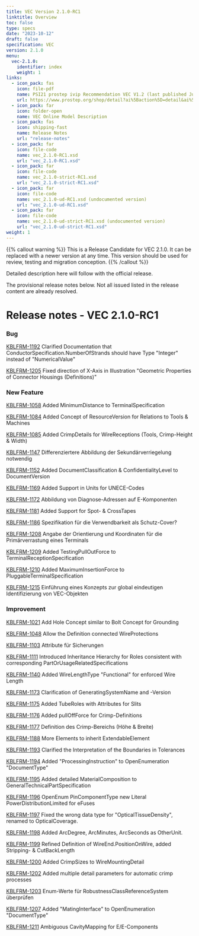 ```yaml
---
title: VEC Version 2.1.0-RC1
linktitle: Overview
toc: false
type: specs
date: "2023-10-12"
draft: false
specification: VEC
version: 2.1.0
menu:
  vec-2.1.0:
    identifier: index    
    weight: 1
links:
  - icon_pack: fas
    icon: file-pdf
    name: PSI21 prostep ivip Recommendation VEC V1.2 (last published June 2020 with VEC Schema Version 1.2.0)
    url: https://www.prostep.org/shop/detail?ai%5Baction%5D=detail&ai%5Bcontroller%5D=Catalog&ai%5Bd_name%5D=psi_21&ai%5Bd_pos%5D=
  - icon_pack: far
    icon: folder-open
    name: VEC Online Model Description
  - icon_pack: fas
    icon: shipping-fast
    name: Release Notes
    url: "release-notes"
  - icon_pack: far
    icon: file-code
    name: vec_2.1.0-RC1.xsd
    url: "vec_2.1.0-RC1.xsd"
  - icon_pack: far
    icon: file-code
    name: vec_2.1.0-strict-RC1.xsd
    url: "vec_2.1.0-strict-RC1.xsd"
  - icon_pack: far
    icon: file-code
    name: vec_2.1.0-ud-RC1.xsd (undocumented version)
    url: "vec_2.1.0-ud-RC1.xsd"
  - icon_pack: far
    icon: file-code
    name: vec_2.1.0-ud-strict-RC1.xsd (undocumented version)
    url: "vec_2.1.0-ud-strict-RC1.xsd"    
weight: 1
---
```


{{% callout warning %}}
This is a Release Candidate for VEC 2.1.0. It can be replaced with a newer version at any time. This version should be used for review, testing and migration conception.
{{% /callout %}}

Detailed description here will follow with the official release.
<!--more-->

 The provisional release notes below. Not all issued listed in the release content are already resolved.

# Release notes - VEC 2.1.0-RC1

### Bug

[KBLFRM-1192](https://prostep-ivip.atlassian.net/browse/KBLFRM-1192) Clarified Documentation that ConductorSpecification.NumberOfStrands should have Type "Integer" instead of "NumericalValue"

[KBLFRM-1205](https://prostep-ivip.atlassian.net/browse/KBLFRM-1205) Fixed direction of X-Axis in Illustration "Geometric Properties of Connector Housings \(Definitions\)"

### New Feature

[KBLFRM-1058](https://prostep-ivip.atlassian.net/browse/KBLFRM-1058) Added MinimumDistance to TerminalSpecification

[KBLFRM-1084](https://prostep-ivip.atlassian.net/browse/KBLFRM-1084) Added Concept of ResourceVersion for Relations to Tools & Machines

[KBLFRM-1085](https://prostep-ivip.atlassian.net/browse/KBLFRM-1085) Added CrimpDetails for WireReceptions \(Tools, Crimp-Height & Width\)

[KBLFRM-1147](https://prostep-ivip.atlassian.net/browse/KBLFRM-1147) Differenziertere Abbildung der Sekundärverriegelung notwendig

[KBLFRM-1152](https://prostep-ivip.atlassian.net/browse/KBLFRM-1152) Added DocumentClassification & ConfidentialityLevel to DocumentVersion

[KBLFRM-1169](https://prostep-ivip.atlassian.net/browse/KBLFRM-1169) Added Support in Units for UNECE-Codes

[KBLFRM-1172](https://prostep-ivip.atlassian.net/browse/KBLFRM-1172) Abbildung von Diagnose-Adressen auf E-Komponenten

[KBLFRM-1181](https://prostep-ivip.atlassian.net/browse/KBLFRM-1181) Added Support for Spot- & CrossTapes

[KBLFRM-1186](https://prostep-ivip.atlassian.net/browse/KBLFRM-1186) Spezifikation für die Verwendbarkeit als Schutz-Cover?

[KBLFRM-1208](https://prostep-ivip.atlassian.net/browse/KBLFRM-1208) Angabe der Orientierung und Koordinaten für die Primärverrastung eines Terminals

[KBLFRM-1209](https://prostep-ivip.atlassian.net/browse/KBLFRM-1209) Added TestingPullOutForce to TerminalReceptionSpecification

[KBLFRM-1210](https://prostep-ivip.atlassian.net/browse/KBLFRM-1210) Added MaximumInsertionForce to PluggableTerminalSpecification

[KBLFRM-1215](https://prostep-ivip.atlassian.net/browse/KBLFRM-1215) Einführung eines Konzepts zur global eindeutigen Identifizierung von VEC-Objekten

### Improvement

[KBLFRM-1021](https://prostep-ivip.atlassian.net/browse/KBLFRM-1021) Add Hole Concept similar to Bolt Concept for Grounding

[KBLFRM-1048](https://prostep-ivip.atlassian.net/browse/KBLFRM-1048) Allow the Definition connected WireProtections

[KBLFRM-1103](https://prostep-ivip.atlassian.net/browse/KBLFRM-1103) Attribute für Sicherungen

[KBLFRM-1111](https://prostep-ivip.atlassian.net/browse/KBLFRM-1111) Introduced Inheritance Hierarchy for Roles consistent with corresponding PartOrUsageRelatedSpecifications

[KBLFRM-1140](https://prostep-ivip.atlassian.net/browse/KBLFRM-1140) Added WireLengthType "Functional" for enforced Wire Length

[KBLFRM-1173](https://prostep-ivip.atlassian.net/browse/KBLFRM-1173) Clarification of GeneratingSystemName and -Version

[KBLFRM-1175](https://prostep-ivip.atlassian.net/browse/KBLFRM-1175) Added TubeRoles with Attributes for Slits

[KBLFRM-1176](https://prostep-ivip.atlassian.net/browse/KBLFRM-1176) Added pullOffForce for Crimp-Definitions

[KBLFRM-1177](https://prostep-ivip.atlassian.net/browse/KBLFRM-1177) Definition des Crimp-Bereichs \(Höhe & Breite\)

[KBLFRM-1188](https://prostep-ivip.atlassian.net/browse/KBLFRM-1188) More Elements to inherit ExtendableElement

[KBLFRM-1193](https://prostep-ivip.atlassian.net/browse/KBLFRM-1193) Clarified the Interpretation of the Boundaries in Tolerances

[KBLFRM-1194](https://prostep-ivip.atlassian.net/browse/KBLFRM-1194) Added "ProcessingInstruction" to OpenEnumeration "DocumentType"

[KBLFRM-1195](https://prostep-ivip.atlassian.net/browse/KBLFRM-1195) Added detailed MaterialComposition to GeneralTechnicalPartSpecification

[KBLFRM-1196](https://prostep-ivip.atlassian.net/browse/KBLFRM-1196) OpenEnum PinComponentType new Literal PowerDistributionLimited for eFuses

[KBLFRM-1197](https://prostep-ivip.atlassian.net/browse/KBLFRM-1197) Fixed the wrong data type for "OpticalTissueDensity", renamed to OpticalCoverage.

[KBLFRM-1198](https://prostep-ivip.atlassian.net/browse/KBLFRM-1198) Added ArcDegree, ArcMinutes, ArcSeconds as OtherUnit.

[KBLFRM-1199](https://prostep-ivip.atlassian.net/browse/KBLFRM-1199) Refined Definition of WireEnd.PositionOnWire, added Stripping- & CutBackLength

[KBLFRM-1200](https://prostep-ivip.atlassian.net/browse/KBLFRM-1200) Added CrimpSizes to WireMountingDetail

[KBLFRM-1202](https://prostep-ivip.atlassian.net/browse/KBLFRM-1202) Added multiple detail parameters for automatic crimp processes

[KBLFRM-1203](https://prostep-ivip.atlassian.net/browse/KBLFRM-1203) Enum-Werte für RobustnessClassReferenceSystem überprüfen

[KBLFRM-1207](https://prostep-ivip.atlassian.net/browse/KBLFRM-1207) Added "MatingInterface" to OpenEnumeration "DocumentType"

[KBLFRM-1211](https://prostep-ivip.atlassian.net/browse/KBLFRM-1211) Ambiguous CavityMapping for E/E-Components
